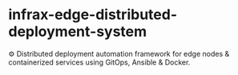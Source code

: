 # infrax-edge-distributed-deployment-system
⚙️ Distributed deployment automation framework for edge nodes &amp; containerized services using GitOps, Ansible &amp; Docker.
